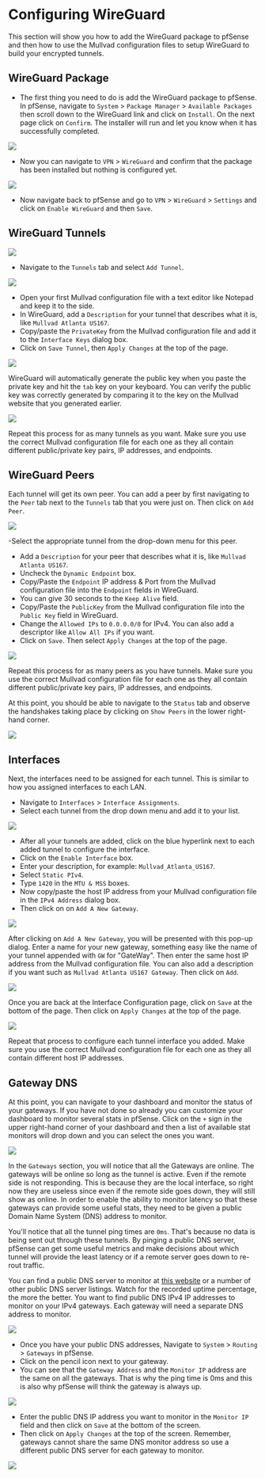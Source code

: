 # Configuring WireGuard
This section will show you how to add the WireGuard package to pfSense and then how to use the Mullvad configuration files to setup WireGuard to build your encrypted tunnels.

## WireGuard Package
- The first thing you need to do is add the WireGuard package to pfSense. In pfSense, navigate to `System` > `Package Manager` > `Available Packages` then scroll down to the WireGuard link and click on `Install`. On the next page click on `Confirm`. The installer will run and let you know when it has successfully completed.

![](assets/WireGuard0.png)

- Now you can navigate to `VPN` > `WireGuard` and confirm that the package has been installed but nothing is configured yet.

![](assets/WireGuard1.png)

- Now navigate back to pfSense and go to `VPN` > `WireGuard` > `Settings` and click on `Enable WireGuard` and then `Save`.

## WireGuard Tunnels
![](assets/WireGuard2.png)

- Navigate to the `Tunnels` tab and select `Add Tunnel`.

![](assets/WireGuard3.png)

- Open your first Mullvad configuration file with a text editor like Notepad and keep it to the side. 
- In WireGuard, add a `Description` for your tunnel that describes what it is, like `Mullvad Atlanta US167`.
- Copy/paste the `PrivateKey` from the Mullvad configuration file and add it to the `Interface Keys` dialog box.
- Click on `Save Tunnel`, then `Apply Changes` at the top of the page.

 ![](assets/WireGuard4.png)
 
WireGuard will automatically generate the public key when you paste the private key and hit the `tab` key on your keyboard. You can verify the public key was correctly generated by comparing it to the key on the Mullvad website that you generated earlier.

![](assets/WireGuard4R.png)

Repeat this process for as many tunnels as you want. Make sure you use the correct Mullvad configuration file for each one as they all contain different public/private key pairs, IP addresses, and endpoints. 

## WireGuard Peers
Each tunnel will get its own peer. You can add a peer by first navigating to the `Peer` tab next to the `Tunnels` tab that you were just on. Then click on `Add Peer`.

![](assets/WireGuard5.png)

-Select the appropriate tunnel from the drop-down menu for this peer. 
- Add a `Description` for your peer that describes what it is, like `Mullvad Atlanta US167`. 
- Uncheck the `Dynamic Endpoint` box. 
- Copy/Paste the `Endpoint` IP address & Port from the Mullvad configuration file into the `Endpoint` fields in WireGuard. 
- You can give 30 seconds to the `Keep Alive` field. 
- Copy/Paste the `PublicKey` from the Mullvad configuration file into the `Public Key` field in WireGuard. 
- Change the `Allowed IPs` to `0.0.0.0/0` for IPv4. You can also add a descriptor like `Allow All IPs` if you want. 
- Click on `Save`. Then select `Apply Changes` at the top of the page.

![](assets/WireGuard6.png)

Repeat this process for as many peers as you have tunnels. Make sure you use the correct Mullvad configuration file for each one as they all contain different public/private key pairs, IP addresses, and endpoints. 

At this point, you should be able to navigate to the `Status` tab and observe the handshakes taking place by clicking on `Show Peers` in the lower right-hand corner.

![](assets/WireGuard7.png)

## Interfaces
Next, the interfaces need to be assigned for each tunnel. This is similar to how you assigned interfaces to each LAN. 

- Navigate to `Interfaces` > `Interface Assignments`. 
- Select each tunnel from the drop down menu and add it to your list. 

![](assets/WireGuard8.png)

- After all your tunnels are added,  click on the blue hyperlink next to each added tunnel to configure the interface. 
- Click on the `Enable Interface` box. 
- Enter your description, for example: `Mullvad_Atlanta_US167`. 
- Select `Static PIv4`. 
- Type `1420` in the `MTU & MSS` boxes. 
- Now copy/paste the host IP address from your Mullvad configuration file in the `IPv4 Address` dialog box. 
- Then click on on `Add A New Gateway`.

![](assets/WireGuard9.png)

After clicking on `Add A New Gateway`, you will be presented with this pop-up dialog. Enter a name for your new gateway, something easy like the name of your tunnel appended with `GW` for "GateWay". Then enter the same host IP address from the Mullvad configuration file. You can also add a description if you want such as `Mullvad Atlanta US167 Gateway`. Then click on `Add`.

![](assets/WireGuard10.png)

Once you are back at the Interface Configuration page, click on `Save` at the bottom of the page. Then click on `Apply Changes` at the top of the page.

![](assets/WireGuard12.png)

Repeat that process to configure each tunnel interface you added. Make sure you use the correct Mullvad configuration file for each one as they all contain different host IP addresses. 

## Gateway DNS
At this point, you can navigate to your dashboard and monitor the status of your gateways. If you have not done so already you can customize your dashboard to monitor several stats in pfSense. Click on the `+` sign in the upper right-hand corner of your dashboard and then a list of available stat monitors will drop down and you can select the ones you want. 

![](assets/Dashboard0.png)

In the `Gateways` section, you will notice that all the Gateways are online. The gateways will be online so long as the tunnel is active. Even if the remote side is not responding. This is because they are the local interface, so right now they are useless since even if the remote side goes down, they will still show as online. In order to enable the ability to monitor latency so that these gateways can provide some useful stats, they need to be given a public Domain Name System (DNS) address to monitor.  

You'll notice that all the tunnel ping times are `0ms`. That's because no data is being sent out through these tunnels. By pinging a public DNS server, pfSense can get some useful metrics and make decisions about which tunnel will provide the least latency or if a remote server goes down to re-rout traffic. 

You can find a public DNS server to monitor at [this website](https://dnschecker.org/public-dns) or a number of other public DNS server listings. Watch for the recorded uptime percentage, the more the better. You want to find public DNS IPv4 IP addresses to monitor on your IPv4 gateways. Each gateway will need a separate DNS address to monitor.  

![](assets/WireGuard13.png)

- Once you have your public DNS addresses, Navigate to `System` > `Routing` > `Gateways` in pfSense. 
- Click on the pencil icon next to your gateway. 
- You can see that the `Gateway Address` and the `Monitor IP` address are the same on all the gateways. That is why the ping time is 0ms and this is also why pfSense will think the gateway is always up.   

![](assets/WireGuard14.png)

- Enter the public DNS IP address you want to monitor in the `Monitor IP` field and then click on `Save` at the bottom of the screen. 
- Then click on `Apply Changes` at the top of the screen. Remember, gateways cannot share the same DNS monitor address so use a different public DNS server for each gateway to monitor.

![](assets/WireGuard15.png)

